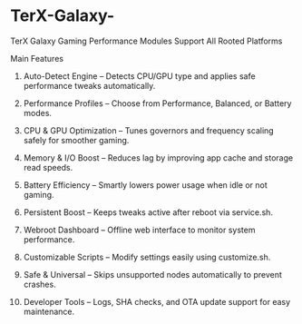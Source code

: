 # TerX-Galaxy-
TerX Galaxy Gaming Performance Modules Support All Rooted Platforms

Main Features

1. Auto-Detect Engine – Detects CPU/GPU type and applies safe performance tweaks automatically.


2. Performance Profiles – Choose from Performance, Balanced, or Battery modes.


3. CPU & GPU Optimization – Tunes governors and frequency scaling safely for smoother gaming.


4. Memory & I/O Boost – Reduces lag by improving app cache and storage read speeds.


5. Battery Efficiency – Smartly lowers power usage when idle or not gaming.


6. Persistent Boost – Keeps tweaks active after reboot via service.sh.


7. Webroot Dashboard – Offline web interface to monitor system performance.


8. Customizable Scripts – Modify settings easily using customize.sh.


9. Safe & Universal – Skips unsupported nodes automatically to prevent crashes.


10. Developer Tools – Logs, SHA checks, and OTA update support for easy maintenance.
